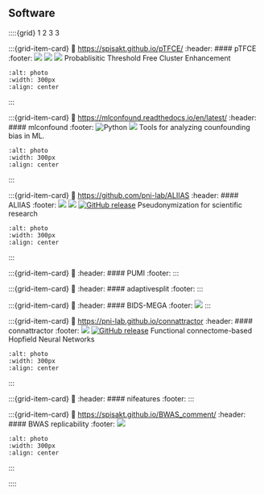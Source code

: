 ## Software


::::{grid} 1 2 3 3

:::{grid-item-card}
:link: https://spisakt.github.io/pTFCE/
:header: #### pTFCE
:footer: ![](https://img.shields.io/badge/R-blue) ![](https://img.shields.io/badge/SPM-blue) ![](https://img.shields.io/github/release/spisakt/pTFCE.svg)
Probablisitic Threshold Free Cluster Enhancement
```{image} figures/sw-ptfce.*
:alt: photo
:width: 300px
:align: center
```
:::


:::{grid-item-card}
:link: https://mlconfound.readthedocs.io/en/latest/
:header: #### mlconfound
:footer: ![Python](https://img.shields.io/badge/python-3.X-blue) ![](https://img.shields.io/github/release/pni-lab/mlconfound.svg)
Tools for analyzing counfounding bias in ML.
```{image} figures/sw-mlconfound.*
:alt: photo
:width: 300px
:align: center
```
:::

:::{grid-item-card}
:link: https://github.com/pni-lab/ALIIAS
:header: #### ALIIAS
:footer: ![](https://img.shields.io/badge/win-blue) ![](https://img.shields.io/badge/mac-blue)   [![GitHub release](https://img.shields.io/github/release/pni-lab/aliias.svg)](https://github.com/pni-lab/aliias/releases/)
Pseudonymization for scientific research
```{image} figures/ALIIAS_logo.*
:alt: photo
:width: 300px
:align: center
```
:::

:::{grid-item-card}
:link: 
:header: #### PUMI
:footer:
:::

:::{grid-item-card}
:link: 
:header: #### adaptivesplit
:footer:
:::

:::{grid-item-card}
:link: 
:header: #### BIDS-MEGA
:footer: ![](https://img.shields.io/badge/specification-blue)
:::

:::{grid-item-card}
:link: https://pni-lab.github.io/connattractor
:header: #### connattractor
:footer: ![](https://img.shields.io/badge/python-3.X-blue) [![GitHub release](https://img.shields.io/github/release/pni-lab/connattractor.svg)](https://github.com/pni-lab/connattractor/releases/)
Functional connectome-based Hopfield Neural Networks
```{image} figures/model-fchnn.*
:alt: photo
:width: 300px
:align: center
```
:::

:::{grid-item-card}
:link: 
:header: #### nifeatures
:footer:
:::

:::{grid-item-card}
:link: https://spisakt.github.io/BWAS_comment/
:header: #### BWAS replicability
:footer: ![](https://img.shields.io/badge/python-3.X-blue)
```{image} figures/sw-bwas.png
:alt: photo
:width: 300px
:align: center
```
:::


::::
